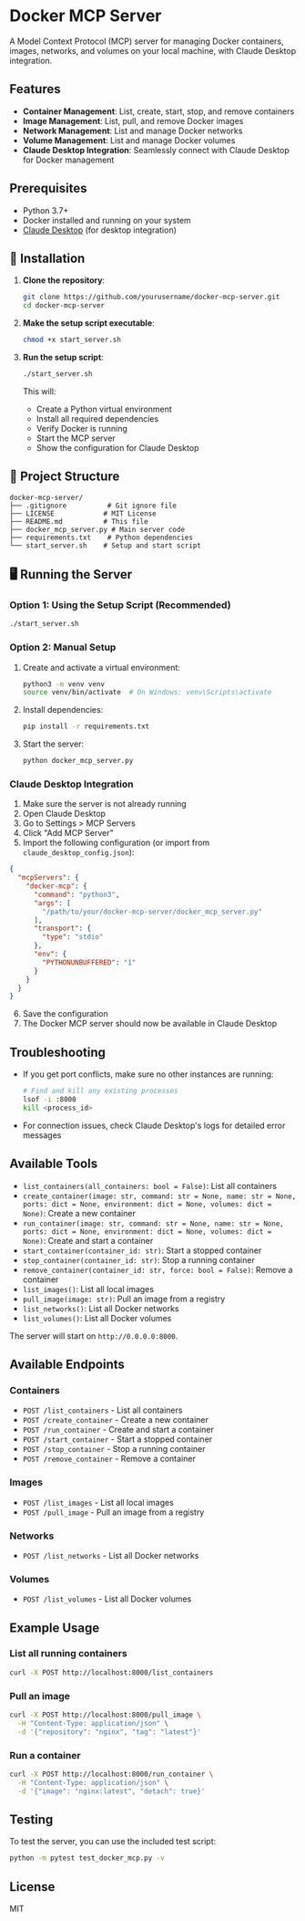 # Docker MCP Server

A Model Context Protocol (MCP) server for managing Docker containers, images, networks, and volumes on your local machine, with Claude Desktop integration.

## Features

- **Container Management**: List, create, start, stop, and remove containers
- **Image Management**: List, pull, and remove Docker images
- **Network Management**: List and manage Docker networks
- **Volume Management**: List and manage Docker volumes
- **Claude Desktop Integration**: Seamlessly connect with Claude Desktop for Docker management

## Prerequisites

- Python 3.7+
- Docker installed and running on your system
- [Claude Desktop](https://claude.ai/download) (for desktop integration)

## 🚀 Installation

1. **Clone the repository**:
   ```bash
   git clone https://github.com/yourusername/docker-mcp-server.git
   cd docker-mcp-server
   ```

2. **Make the setup script executable**:
   ```bash
   chmod +x start_server.sh
   ```

3. **Run the setup script**:
   ```bash
   ./start_server.sh
   ```
   This will:
   - Create a Python virtual environment
   - Install all required dependencies
   - Verify Docker is running
   - Start the MCP server
   - Show the configuration for Claude Desktop

## 📁 Project Structure

```
docker-mcp-server/
├── .gitignore          # Git ignore file
├── LICENSE            # MIT License
├── README.md          # This file
├── docker_mcp_server.py # Main server code
├── requirements.txt    # Python dependencies
└── start_server.sh    # Setup and start script
```

## 🖥️ Running the Server

### Option 1: Using the Setup Script (Recommended)
```bash
./start_server.sh
```

### Option 2: Manual Setup
1. Create and activate a virtual environment:
   ```bash
   python3 -m venv venv
   source venv/bin/activate  # On Windows: venv\Scripts\activate
   ```

2. Install dependencies:
   ```bash
   pip install -r requirements.txt
   ```

3. Start the server:
   ```bash
   python docker_mcp_server.py
   ```

### Claude Desktop Integration

1. Make sure the server is not already running
2. Open Claude Desktop
3. Go to Settings > MCP Servers
4. Click "Add MCP Server"
5. Import the following configuration (or import from `claude_desktop_config.json`):

```json
{
  "mcpServers": {
    "docker-mcp": {
      "command": "python3",
      "args": [
        "/path/to/your/docker-mcp-server/docker_mcp_server.py"
      ],
      "transport": {
        "type": "stdio"
      },
      "env": {
        "PYTHONUNBUFFERED": "1"
      }
    }
  }
}
```

6. Save the configuration
7. The Docker MCP server should now be available in Claude Desktop

## Troubleshooting

- If you get port conflicts, make sure no other instances are running:
  ```bash
  # Find and kill any existing processes
  lsof -i :8000
  kill <process_id>
  ```

- For connection issues, check Claude Desktop's logs for detailed error messages

## Available Tools

- `list_containers(all_containers: bool = False)`: List all containers
- `create_container(image: str, command: str = None, name: str = None, ports: dict = None, environment: dict = None, volumes: dict = None)`: Create a new container
- `run_container(image: str, command: str = None, name: str = None, ports: dict = None, environment: dict = None, volumes: dict = None)`: Create and start a container
- `start_container(container_id: str)`: Start a stopped container
- `stop_container(container_id: str)`: Stop a running container
- `remove_container(container_id: str, force: bool = False)`: Remove a container
- `list_images()`: List all local images
- `pull_image(image: str)`: Pull an image from a registry
- `list_networks()`: List all Docker networks
- `list_volumes()`: List all Docker volumes

The server will start on `http://0.0.0.0:8000`.

## Available Endpoints

### Containers

- `POST /list_containers` - List all containers
- `POST /create_container` - Create a new container
- `POST /run_container` - Create and start a container
- `POST /start_container` - Start a stopped container
- `POST /stop_container` - Stop a running container
- `POST /remove_container` - Remove a container

### Images

- `POST /list_images` - List all local images
- `POST /pull_image` - Pull an image from a registry

### Networks

- `POST /list_networks` - List all Docker networks

### Volumes

- `POST /list_volumes` - List all Docker volumes

## Example Usage

### List all running containers

```bash
curl -X POST http://localhost:8000/list_containers
```

### Pull an image

```bash
curl -X POST http://localhost:8000/pull_image \
  -H "Content-Type: application/json" \
  -d '{"repository": "nginx", "tag": "latest"}'
```

### Run a container

```bash
curl -X POST http://localhost:8000/run_container \
  -H "Content-Type: application/json" \
  -d '{"image": "nginx:latest", "detach": true}'
```

## Testing

To test the server, you can use the included test script:

```bash
python -m pytest test_docker_mcp.py -v
```

## License

MIT
